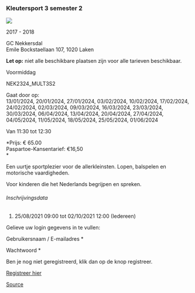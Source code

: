 ### Kleutersport 3 semester 2

![](https://s3-eu-west-1.amazonaws.com/os-kwdo/prod/vgc/images/activity/6308c08b183bd_NEK20_Cursussen_c_Wim_Wetsels-171.jpg)

2017 - 2018

GC Nekkersdal  
Emile Bockstaellaan 107, 1020 Laken

**Let op:** niet alle beschikbare plaatsen zijn voor alle tarieven beschikbaar.

Voormiddag

NEK2324_MULT3S2

Gaat door op:  
13/01/2024, 20/01/2024, 27/01/2024, 03/02/2024, 10/02/2024, 17/02/2024, 24/02/2024, 02/03/2024, 09/03/2024, 16/03/2024, 23/03/2024, 30/03/2024, 06/04/2024, 13/04/2024, 20/04/2024, 27/04/2024, 04/05/2024, 11/05/2024, 18/05/2024, 25/05/2024, 01/06/2024

Van 11:30 tot 12:30

*Prijs: € 65.00  
Paspartoe-Kansentarief: €16,50  
*

Een uurtje sportplezier voor de allerkleinsten. Lopen, balspelen en motorische vaardigheden.

Voor kinderen die het Nederlands begrijpen en spreken.

###### Inschrijvingsdata

1.  25/08/2021 09:00 tot 02/10/2021 12:00 (Iedereen)

Gelieve uw login gegevens in te vullen:

Gebruikersnaam / E-mailadres * 

Wachtwoord * 

  

Ben je nog niet geregistreerd, klik dan op de knop registreer.

[Registreer hier](/registration)

[Source](https://tickets.vgc.be/activity/subscribe/NEK2324_MULT3S2)